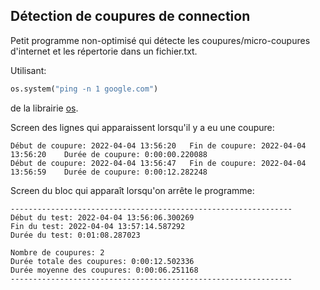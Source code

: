 ## Détection de coupures de connection

Petit programme non-optimisé qui détecte les coupures/micro-coupures d'internet et les répertorie dans un fichier.txt.

Utilisant:
```python
os.system("ping -n 1 google.com")
```
de la librairie [os](https://docs.python.org/3/library/os.html "librairie os").


Screen des lignes qui apparaissent lorsqu'il y a eu une coupure:

    Début de coupure: 2022-04-04 13:56:20	Fin de coupure: 2022-04-04 13:56:20    Durée de coupure: 0:00:00.220088
    Début de coupure: 2022-04-04 13:56:47	Fin de coupure: 2022-04-04 13:56:59    Durée de coupure: 0:00:12.282248


Screen du bloc qui apparaît lorsqu'on arrête le programme:

    ---------------------------------------------------------------
    Début du test: 2022-04-04 13:56:06.300269
    Fin du test: 2022-04-04 13:57:14.587292
    Durée du test: 0:01:08.287023

    Nombre de coupures: 2
    Durée totale des coupures: 0:00:12.502336
    Durée moyenne des coupures: 0:00:06.251168
    ---------------------------------------------------------------
